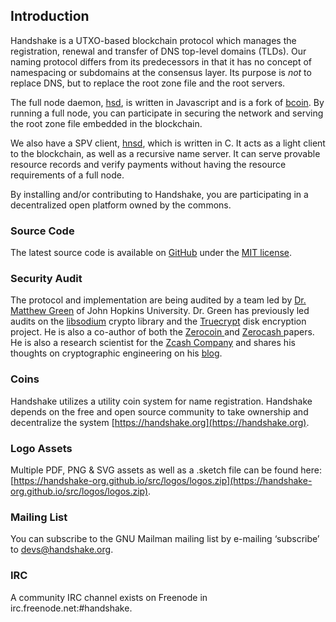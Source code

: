 ## Introduction

Handshake is a UTXO-based blockchain protocol which manages the
registration, renewal and transfer of DNS top-level domains (TLDs). Our naming
protocol differs from its predecessors in that it has no concept of
namespacing or subdomains at the consensus layer. Its purpose is _not_ to
replace DNS, but to replace the root zone file and the root servers.

The full node daemon, [hsd](https://github.com/handshake-org/hsd),
is written in Javascript and is a fork of [bcoin](https://bcoin.io). By
running a full node, you can participate in securing the network and
serving the root zone file embedded in the blockchain.

We also have a SPV client, [hnsd](https://github.com/handshake-org/hnsd),
which is written in C. It acts as a light client to the blockchain, as well
as a recursive name server. It can serve provable resource records and verify
payments without having the resource requirements of a full node.

By installing and/or contributing to Handshake, you are participating in a
decentralized open platform owned by the commons.

### Source Code

The latest source code is available on
[GitHub](https://github.com/handshake-org) under the [MIT license](https://opensource.org/licenses/mit-license.php).

### Security Audit

The protocol and implementation are being audited by a team led by
[Dr. Matthew Green](https://isi.jhu.edu/~mgreen/) of John Hopkins University.
Dr. Green has previously led audits on the [libsodium](https://www.privateinternetaccess.com/blog/2017/08/libsodium-v1-0-12-and-v1-0-13-security-assessment/)
crypto library and the [Truecrypt](https://blog.cryptographyengineering.com/2015/04/02/truecrypt-report/)
disk encryption project. He is also a co-author of both the
[ Zerocoin ](http://zerocoin.org/talks_and_press) and
[ Zerocash ](http://zerocash-project.org/paper) papers. He is also a research scientist for the
[Zcash Company](https://z.cash/) and shares his thoughts on cryptographic
engineering on his [blog](https://blog.cryptographyengineering.com/).

### Coins

Handshake utilizes a utility coin system for name registration.
Handshake depends on the free and open source community to take ownership
and decentralize the system [https://handshake.org](https://handshake.org).

### Logo Assets
Multiple PDF, PNG & SVG assets as well as a .sketch file can be found here: [https://handshake-org.github.io/src/logos/logos.zip](https://handshake-org.github.io/src/logos/logos.zip).

### Mailing List

You can subscribe to the GNU Mailman mailing list by e-mailing ‘subscribe’
to [devs@handshake.org](mailto:devs@handshake.org).

### IRC

A community IRC channel exists on Freenode in irc.freenode.net:#handshake.
